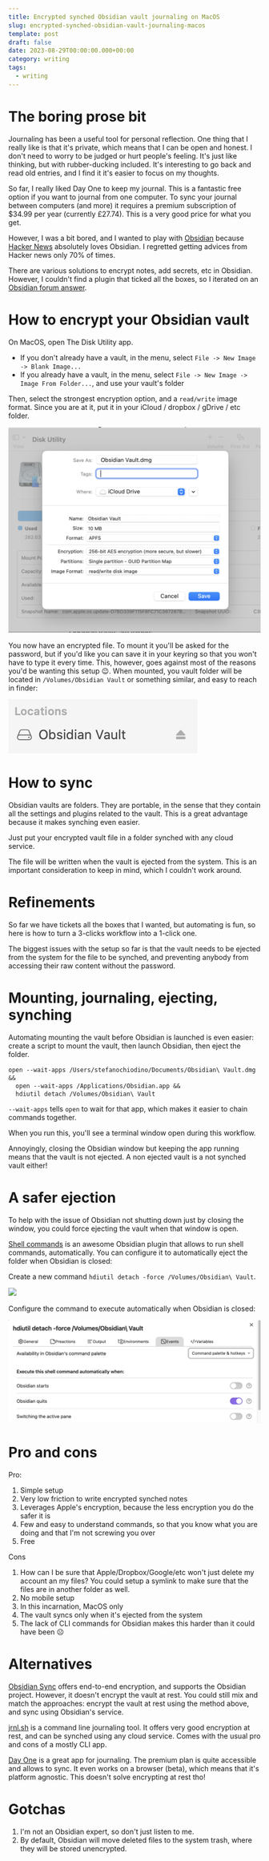 ```yaml
---
title: Encrypted synched Obsidian vault journaling on MacOS
slug: encrypted-synched-obsidian-vault-journaling-macos
template: post
draft: false
date: 2023-08-29T00:00:00.000+00:00
category: writing
tags:
  - writing
---
```

# The boring prose bit

Journaling has been a useful tool for personal reflection. One thing that I really like is that it's private, which means that I can be open and honest. I don't need to worry to be judged or hurt people's feeling. It's just like thinking, but with rubber-ducking included. It's interesting to go back and read old entries, and I find it it's easier to focus on my thoughts.

So far, I really liked Day One to keep my journal. This is a fantastic free option if you want to journal from one computer. To sync your journal between computers (and more) it requires a premium subscription of $34.99 per year (currently £27.74). This is a very good price for what you get.

However, I was a bit bored, and I wanted to play with [Obsidian](https://obsidian.md/) because [Hacker News](https://news.ycombinator.com/) absolutely loves Obsidian. I regretted getting advices from Hacker news only 70% of times.

There are various solutions to encrypt notes, add secrets, etc in Obsidian. However, I couldn't find a plugin that ticked all the boxes, so I iterated on an [Obsidian forum answer](https://forum.obsidian.md/t/can-i-encrypt-a-vault/33645).
# How to encrypt your Obsidian vault

On MacOS, open The Disk Utility app.

- If you don't already have a vault, in the menu, select `File -> New Image -> Blank Image...`
- If you already have a vault, in the menu, select `File -> New Image -> Image From Folder...`, and use your vault's folder

Then, select the strongest encryption option, and a `read/write` image format. Since you are at it, put it in your iCloud / dropbox / gDrive / etc folder.

![](https://github.com/StefanoChiodino/stefano-chiodino-uk/blob/master/imgs/Pastedimage20230830083133.png?raw=true)

You now have an encrypted file. To mount it you'll be asked for the password, but if you'd like you can save it in your keyring so that you won't have to type it every time. This, however, goes against most of the reasons you'd be wanting this setup 😉. When mounted, you vault folder will be located in `/Volumes/Obsidian Vault` or something similar, and easy to reach in finder:

![](https://github.com/StefanoChiodino/stefano-chiodino-uk/blob/master/imgs/Pastedimage20230830115637.png?raw=true)

# How to sync

Obsidian vaults are folders. They are portable, in the sense that they contain all the settings and plugins related to the vault. This is a great advantage because it makes synching even easier.

Just put your encrypted vault file in a folder synched with any cloud service.

The file will be written when the vault is ejected from the system. This is an important consideration to keep in mind, which I couldn't work around.
# Refinements

So far we have tickets all the boxes that I wanted, but automating is fun, so here is how to turn a 3-clicks workflow into a 1-click one.

The biggest issues with the setup so far is that the vault needs to be ejected from the system for the file to be synched, and preventing anybody from accessing their raw content without the password.

# Mounting, journaling, ejecting, synching

Automating mounting the vault before Obsidian is launched is even easier: create a script to mount the vault, then launch Obsidian, then eject the folder.

```shell
open --wait-apps /Users/stefanochiodino/Documents/Obsidian\ Vault.dmg &&
  open --wait-apps /Applications/Obsidian.app &&
  hdiutil detach /Volumes/Obsidian\ Vault
```

`--wait-apps` tells `open` to wait for that app, which makes it easier to chain commands together.

When you run this, you'll see a terminal window open during this workflow.

Annoyingly, closing the Obsidian window but keeping the app running means that the vault is not ejected. A non ejected vault is a not synched vault either!

# A safer ejection

To help with the issue of Obsidian not shutting down just by closing the window, you could force ejecting the vault when that window is open.

[Shell commands](https://obsidian.md/plugins?id=obsidian-shellcommands) is an awesome Obsidian plugin that allows to run shell commands, automatically. You can configure it to automatically eject the folder when Obsidian is closed:

Create a new command `hdiutil detach -force /Volumes/Obsidian\ Vault`.

![](https://github.com/StefanoChiodino/stefano-chiodino-uk/blob/master/imgs/truePastedimage20230830120852.png?raw=true)

Configure the command to execute automatically when Obsidian is closed:

![](https://github.com/StefanoChiodino/stefano-chiodino-uk/blob/master/imgs/Pastedimage20230830120940.png?raw=true)


# Pro and cons
Pro:
1. Simple setup
2. Very low friction to write encrypted synched notes
3. Leverages Apple's encryption, because the less encryption you do the safer it is
4. Few and easy to understand commands, so that you know what you are doing and that I'm not screwing you over
5. Free

Cons
1. How can I be sure that Apple/Dropbox/Google/etc won't just delete my account an my files? You could setup a symlink to make sure that the files are in another folder as well.
2. No mobile setup
3. In this incarnation, MacOS only
4. The vault syncs only when it's ejected from the system
5. The lack of CLI commands for Obsidian makes this harder than it could have been ☹️
# Alternatives
[Obsidian Sync](https://obsidian.md/sync) offers end-to-end encryption, and supports the Obsidian project. However, it doesn't encrypt the vault at rest. You could still mix and match the approaches: encrypt the vault at rest using the method above, and sync using Obsidian's service.

[jrnl.sh](https://jrnl.sh/) is a command line journaling tool. It offers very good encryption at rest, and can be synched using any cloud service. Comes with the usual pro and cons of a mostly CLI app.

[Day One](https://dayoneapp.com/) is a great app for journaling. The premium plan is quite accessible and allows to sync. It even works on a browser (beta), which means that it's platform agnostic. This doesn't solve encrypting at rest tho!
# Gotchas
1. I'm not an Obsidian expert, so don't just listen to me.
2. By default, Obsidian will move deleted files to the system trash, where they will be stored unencrypted.